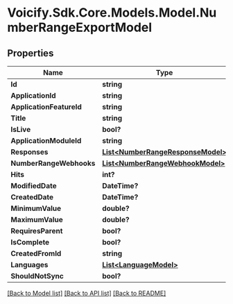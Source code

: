 # Voicify.Sdk.Core.Models.Model.NumberRangeExportModel
## Properties

Name | Type | Description | Notes
------------ | ------------- | ------------- | -------------
**Id** | **string** |  | [optional] 
**ApplicationId** | **string** |  | [optional] 
**ApplicationFeatureId** | **string** |  | [optional] 
**Title** | **string** |  | [optional] 
**IsLive** | **bool?** |  | [optional] 
**ApplicationModuleId** | **string** |  | [optional] 
**Responses** | [**List&lt;NumberRangeResponseModel&gt;**](NumberRangeResponseModel.md) |  | [optional] 
**NumberRangeWebhooks** | [**List&lt;NumberRangeWebhookModel&gt;**](NumberRangeWebhookModel.md) |  | [optional] 
**Hits** | **int?** |  | [optional] 
**ModifiedDate** | **DateTime?** |  | [optional] 
**CreatedDate** | **DateTime?** |  | [optional] 
**MinimumValue** | **double?** |  | [optional] 
**MaximumValue** | **double?** |  | [optional] 
**RequiresParent** | **bool?** |  | [optional] 
**IsComplete** | **bool?** |  | [optional] 
**CreatedFromId** | **string** |  | [optional] 
**Languages** | [**List&lt;LanguageModel&gt;**](LanguageModel.md) |  | [optional] 
**ShouldNotSync** | **bool?** |  | [optional] 

[[Back to Model list]](../README.md#documentation-for-models) [[Back to API list]](../README.md#documentation-for-api-endpoints) [[Back to README]](../README.md)

